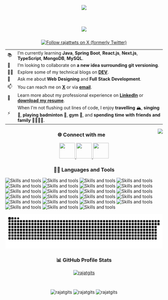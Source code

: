 <p align="center">
    <img src="https://capsule-render.vercel.app/api?type=waving&height=280&color=gradient&text=Hi%20there%20👋,%20I'm%20Rajat%20🐼&fontSize=50&animation=fadeIn" />
</p>

<h1 align="center">
    <img src="https://readme-typing-svg.demolab.com?font=IBM+Plex+Sans&weight=600&size=28&pause=1000&color=FFFFFF&center=true&vCenter=true&width=435&lines=Welcome+to+my+GitHub+Profile!;I'm+a+Full+Stack+Developer" />
</h1>

<p align="center">
    <a href="https://x.com/rajattwts" target="blank">
        <img src="https://img.shields.io/twitter/follow/rajattwts" alt="Follow rajattwts on X (formerly Twitter)" />
    </a>
</p>

<table border="0">
    <!-- <tr>
        <td>👔</td>
        <td>I’m currently employed at <b><a href="https://www.servicenow.com/" target="_blank">ServiceNow at Hyderabad</a></b>.</td>
    </tr> -->
    <tr>
        <td>📚</td>
        <td>I’m currently learning <b>Java</b>, <b>Spring Boot</b>, <b>React.js</b>, <b>Next.js</b>, <b>TypeScript</b>, <b>MongoDB</b>, <b>MySQL</b>.</td>
    </tr>
    <tr>
        <td>👯</td>
        <td>I’m looking to collaborate on <b>a new idea surrounding git versioning</b>.</td>
    </tr>
    <tr>
        <td>✍🏻</td>
        <td>Explore some of my technical blogs on <b><a href="https://dev.to/rajatblogs/" target="_blank">DEV</a></b>.</td>
    </tr>
    <tr>
        <td>💬</td>
        <td>Ask me about <b>Web Designing</b> and <b>Full Stack Development</b>.</td>
    </tr>
    <tr>
        <td>📫</td>
        <td>You can reach me on <b><a href="https://x.com/rajattwts" target="_blank">X</a></b> or via <b><a href="mailto:rajatrajemails@gmail.com" target="_blank">email</a></b>.</td>
    </tr>
    <tr>
        <td>📄</td>
        <td>Learn more about my professional experience on <b><a href="https://www.linkedin.com/in/rajatlnkdins" target="_blank">LinkedIn</a></b> or <b><a href="https://github.com/rajatgits/rajatgits/raw/master/Rajat_Raj_Resume.pdf">download my resume</a></b>.</td>
    </tr>
    <tr>
        <td>⚡</td>
        <td>When I'm not flushing out lines of code, I enjoy <b>travelling</b> 🏔, <b>singing</b> 🎤, <b>playing badminton</b> 🏸, <b>gym</b> 💪, and <b>spending time with friends and family</b> 👨‍👩‍👧‍👦.</td>
    </tr>
</table>

<img align="right" src="https://i.gifer.com/DVYt.gif">

<h3 align="center">🌐 Connect with me</h3>
<p align="center">
    <a href="https://x.com/rajattwts" target="_blank">
        <img width="50px" height="50px" src="https://uxwing.com/wp-content/themes/uxwing/download/brands-and-social-media/x-social-media-logo-icon.png" />
    </a>
    <a href="https://www.linkedin.com/in/rajatlnkdins" target="_blank">
        <img width="50px" height="50px" src="https://uxwing.com/wp-content/themes/uxwing/download/brands-and-social-media/linkedin-app-icon.png" />
    </a>
    <a href="https://instagram.com/rajat.igs" target="_blank">
        <img width="50px" height="50px" src="https://uxwing.com/wp-content/themes/uxwing/download/brands-and-social-media/ig-instagram-icon.png" />
    </a>
</p>
    
<h3 align="center">👨‍💻 Languages and Tools</h3>
<p align="left">
    <img src="https://skillicons.dev/icons?i=java" alt="Skills and tools"/>
    <img src="https://skillicons.dev/icons?i=html" alt="Skills and tools"/>
    <img src="https://skillicons.dev/icons?i=css" alt="Skills and tools"/>
    <img src="https://skillicons.dev/icons?i=tailwindcss" alt="Skills and tools"/>
    <img src="https://skillicons.dev/icons?i=sass" alt="Skills and tools"/>
    <img src="https://skillicons.dev/icons?i=javascript" alt="Skills and tools"/>
    <img src="https://skillicons.dev/icons?i=typescript" alt="Skills and tools"/>
    <img src="https://skillicons.dev/icons?i=spring" alt="Skills and tools"/>
    <img src="https://skillicons.dev/icons?i=maven" alt="Skills and tools"/>
    <img src="https://skillicons.dev/icons?i=react" alt="Skills and tools"/>
    <img src="https://skillicons.dev/icons?i=redux" alt="Skills and tools"/>
    <img src="https://skillicons.dev/icons?i=nextjs" alt="Skills and tools"/>
    <img src="https://skillicons.dev/icons?i=docker" alt="Skills and tools"/>
    <img src="https://skillicons.dev/icons?i=git" alt="Skills and tools"/>
    <img src="https://skillicons.dev/icons?i=github" alt="Skills and tools"/>
    <img src="https://skillicons.dev/icons?i=mongodb" alt="Skills and tools"/>
    <img src="https://skillicons.dev/icons?i=mysql" alt="Skills and tools"/>
    <img src="https://skillicons.dev/icons?i=prisma" alt="Skills and tools"/>
    <img src="https://skillicons.dev/icons?i=expressjs" alt="Skills and tools"/>
    <img src="https://skillicons.dev/icons?i=gcp" alt="Skills and tools"/>
    <img src="https://skillicons.dev/icons?i=vscode" alt="Skills and tools"/>
    <img src="https://skillicons.dev/icons?i=idea" alt="Skills and tools"/>
    <img src="https://skillicons.dev/icons?i=vercel" alt="Skills and tools"/> 
</p>
    
<picture>
    <source media="(prefers-color-scheme: dark)" srcset="https://raw.githubusercontent.com/rajatgits/rajatgits/output/github-contribution-grid-snake-dark.svg">
    <source media="(prefers-color-scheme: light)" srcset="https://raw.githubusercontent.com/rajatgits/rajatgits/output/github-contribution-grid-snake.svg">
    <img alt="github contribution grid snake animation" src="https://raw.githubusercontent.com/rajatgits/rajatgits/output/github-contribution-grid-snake.svg">
</picture>

<h3 align="center">📊 GitHub Profile Stats</h3>
<p align="center">
    <a href="#">
        <img src="https://komarev.com/ghpvc/?username=rajatgits&label=Profile%20views&color=0e75b6&style=flat" alt="rajatgits" />
    </a>
</p>&nbsp;<br />

<p align="center">
    <img src="https://github-readme-stats.vercel.app/api/top-langs/?username=rajatgits&theme=vue-dark&show_icons=true&hide_border=true&layout=compact" alt="rajatgits" width="33%" height="100px"/> 
    <img src="https://github-readme-stats.vercel.app/api?username=rajatgits&theme=vue-dark&show_icons=true&hide_border=true&count_private=true" alt="rajatgits" width="33%" height="100px"/>  
    <img src="https://github-readme-streak-stats.herokuapp.com/?user=rajatgits&theme=vue-dark&hide_border=true" alt="rajatgits" width="33%" height="100px"/>
</p>
